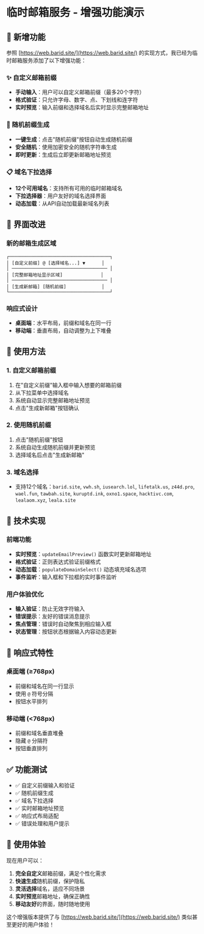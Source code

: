 # 临时邮箱服务 - 增强功能演示

## 🎯 新增功能

参照 [https://web.barid.site/](https://web.barid.site/) 的实现方式，我已经为临时邮箱服务添加了以下增强功能：

### ✨ 自定义邮箱前缀
- **手动输入**：用户可以自定义邮箱前缀（最多20个字符）
- **格式验证**：只允许字母、数字、点、下划线和连字符
- **实时预览**：输入前缀和选择域名后实时显示完整邮箱地址

### 🎲 随机前缀生成
- **一键生成**：点击"随机前缀"按钮自动生成随机前缀
- **安全随机**：使用加密安全的随机字符串生成
- **即时更新**：生成后立即更新邮箱地址预览

### 📋 域名下拉选择
- **12个可用域名**：支持所有可用的临时邮箱域名
- **下拉选择器**：用户友好的域名选择界面
- **动态加载**：从API自动加载最新域名列表

## 🎨 界面改进

### 新的邮箱生成区域
```
┌─────────────────────────────────────┐
│ [自定义前缀] @ [选择域名...] ▼      │
│ ─────────────────────────────────── │
│ [完整邮箱地址显示区域]              │
│ ─────────────────────────────────── │
│ [生成新邮箱] [随机前缀]             │
└─────────────────────────────────────┘
```

### 响应式设计
- **桌面端**：水平布局，前缀和域名在同一行
- **移动端**：垂直布局，自动调整为上下堆叠

## 🚀 使用方法

### 1. 自定义邮箱前缀
1. 在"自定义前缀"输入框中输入想要的邮箱前缀
2. 从下拉菜单中选择域名
3. 系统自动显示完整邮箱地址预览
4. 点击"生成新邮箱"按钮确认

### 2. 使用随机前缀
1. 点击"随机前缀"按钮
2. 系统自动生成随机前缀并更新预览
3. 选择域名后点击"生成新邮箱"

### 3. 域名选择
- 支持12个域名：`barid.site`, `vwh.sh`, `iusearch.lol`, `lifetalk.us`, `z44d.pro`, `wael.fun`, `tawbah.site`, `kuruptd.ink`, `oxno1.space`, `hacktivc.com`, `lealaom.xyz`, `leala.site`

## 🔧 技术实现

### 前端功能
- **实时预览**：`updateEmailPreview()` 函数实时更新邮箱地址
- **格式验证**：正则表达式验证前缀格式
- **动态加载**：`populateDomainSelect()` 动态填充域名选项
- **事件监听**：输入框和下拉框的实时事件监听

### 用户体验优化
- **输入验证**：防止无效字符输入
- **错误提示**：友好的错误消息提示
- **焦点管理**：错误时自动聚焦到相应输入框
- **状态管理**：按钮状态根据输入内容动态更新

## 📱 响应式特性

### 桌面端 (≥768px)
- 前缀和域名在同一行显示
- 使用 `@` 符号分隔
- 按钮水平排列

### 移动端 (<768px)
- 前缀和域名垂直堆叠
- 隐藏 `@` 分隔符
- 按钮垂直排列

## ✅ 功能测试

- ✅ 自定义前缀输入和验证
- ✅ 随机前缀生成
- ✅ 域名下拉选择
- ✅ 实时邮箱地址预览
- ✅ 响应式布局适配
- ✅ 错误处理和用户提示

## 🎉 使用体验

现在用户可以：
1. **完全自定义**邮箱前缀，满足个性化需求
2. **快速生成**随机前缀，保护隐私
3. **灵活选择**域名，适应不同场景
4. **实时预览**邮箱地址，确保正确性
5. **移动友好**的界面，随时随地使用

这个增强版本提供了与 [https://web.barid.site/](https://web.barid.site/) 类似甚至更好的用户体验！
